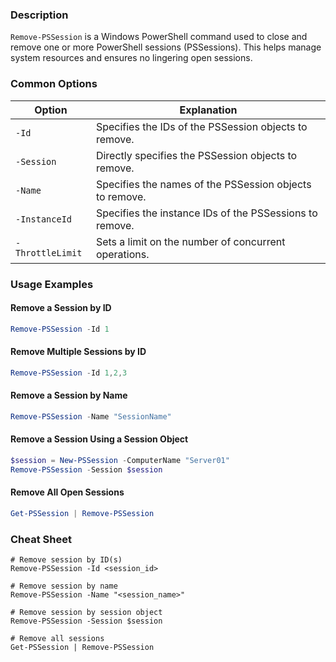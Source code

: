 ### Description

`Remove-PSSession` is a Windows PowerShell command used to close and remove one or more PowerShell sessions (PSSessions). This helps manage system resources and ensures no lingering open sessions.

### Common Options

| Option       | Explanation                                          |
|--------------|------------------------------------------------------|
| `-Id`        | Specifies the IDs of the PSSession objects to remove.|
| `-Session`   | Directly specifies the PSSession objects to remove.  |
| `-Name`      | Specifies the names of the PSSession objects to remove. |
| `-InstanceId`| Specifies the instance IDs of the PSSessions to remove. |
| `-ThrottleLimit` | Sets a limit on the number of concurrent operations. |

### Usage Examples

#### Remove a Session by ID
```powershell
Remove-PSSession -Id 1
```

#### Remove Multiple Sessions by ID
```powershell
Remove-PSSession -Id 1,2,3
```

#### Remove a Session by Name
```powershell
Remove-PSSession -Name "SessionName"
```

#### Remove a Session Using a Session Object
```powershell
$session = New-PSSession -ComputerName "Server01"
Remove-PSSession -Session $session
```

#### Remove All Open Sessions
```powershell
Get-PSSession | Remove-PSSession
```

### Cheat Sheet

```plaintext
# Remove session by ID(s)
Remove-PSSession -Id <session_id>

# Remove session by name
Remove-PSSession -Name "<session_name>"

# Remove session by session object
Remove-PSSession -Session $session

# Remove all sessions
Get-PSSession | Remove-PSSession
```

